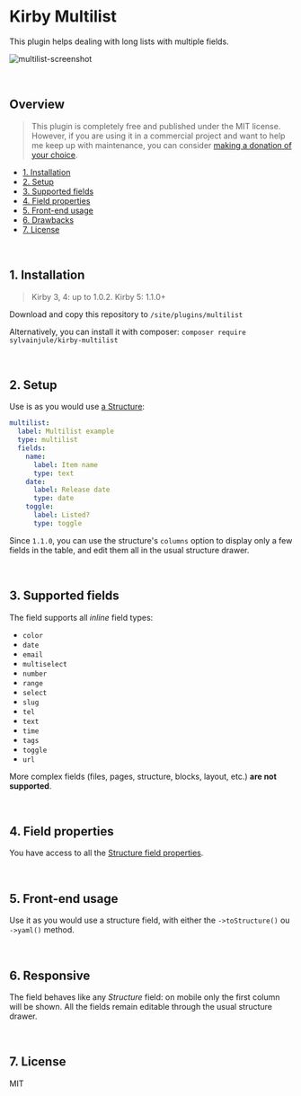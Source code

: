 # Kirby Multilist

This plugin helps dealing with long lists with multiple fields.

![multilist-screenshot](https://user-images.githubusercontent.com/14079751/110128561-3967cd00-7dc7-11eb-96cd-f8522de39f8b.png)

<br/>

## Overview

> This plugin is completely free and published under the MIT license. However, if you are using it in a commercial project and want to help me keep up with maintenance, you can consider [making a donation of your choice](https://paypal.me/sylvainjl).

- [1. Installation](#1-installation)
- [2. Setup](#2-setup)
- [3. Supported fields](#3-field-types)
- [4. Field properties](#4-field-properties)
- [5. Front-end usage](#5-front-end-usage)
- [6. Drawbacks](#6-drawbacks)
- [7. License](#7-license)


<br/>

## 1. Installation

> Kirby 3, 4: up to 1.0.2. Kirby 5: 1.1.0+

Download and copy this repository to ```/site/plugins/multilist```

Alternatively, you can install it with composer: ```composer require sylvainjule/kirby-multilist```

<br/>

## 2. Setup

Use is as you would use [a Structure](https://getkirby.com/docs/reference/panel/fields/structure):

```yaml
multilist:
  label: Multilist example
  type: multilist
  fields:
    name:
      label: Item name
      type: text
    date:
      label: Release date
      type: date
    toggle:
      label: Listed?
      type: toggle
```

Since `1.1.0`, you can use the structure's `columns` option to display only a few fields in the table, and edit them all in the usual structure drawer.

<br/>

## 3. Supported fields

The field supports all *inline* field types:

- `color`
- `date`
- `email`
- `multiselect`
- `number`
- `range`
- `select`
- `slug`
- `tel`
- `text`
- `time`
- `tags`
- `toggle`
- `url`

More complex fields (files, pages, structure, blocks, layout, etc.) **are not supported**.

<br/>

## 4. Field properties

You have access to all the [Structure field properties](https://getkirby.com/docs/reference/panel/fields/structure#field-properties).

<br/>

## 5. Front-end usage

Use it as you would use a structure field, with either the `->toStructure()` ou `->yaml()` method.

<br/>

## 6. Responsive

The field behaves like any <em>Structure</em> field: on mobile only the first column will be shown. All the fields remain editable through the usual structure drawer.

<br/>

## 7. License

MIT
